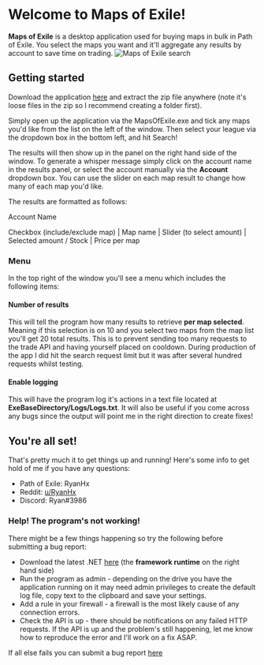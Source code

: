 # Welcome to Maps of Exile!

**Maps of Exile** is a desktop application used for buying maps in bulk in Path of Exile. You select the maps you want and it'll aggregate any results by account to save time on trading.
![Maps of Exile search](https://i.imgur.com/DKwqUfa.png)

## Getting started

Download the application [here](https://github.com/RyanHx/Maps-of-Exile/releases/download/v1.2.3/MapsOfExile.zip) and extract the zip file anywhere (note it's loose files in the zip so I recommend creating a folder first).

Simply open up the application via the MapsOfExile.exe and tick any maps you'd like from the list on the left of the window. Then select your league via the dropdown box in the bottom left, and hit Search!

The results will then show up in the panel on the right hand side of the window. To generate a whisper message simply click on the account name in the results panel, or select the account manually via the **Account** dropdown box. You can use the slider on each map result to change how many of each map you'd like.

The results are formatted as follows:

Account Name

Checkbox (include/exclude map) | Map name | Slider (to select amount) | Selected amount / Stock | Price per map

### Menu
In the top right of the window you'll see a menu which includes the following items:

#### Number of results
This will tell the program how many results to retrieve **per map selected**. Meaning if this selection is on 10 and you select two maps from the map list you'll get 20 total results. This is to prevent sending too many requests to the trade API and having yourself placed on cooldown. During production of the app I did hit the search request limit but it was after several hundred requests whilst testing.
#### Enable logging
This will have the program log it's actions in a text file located at **ExeBaseDirectory/Logs/Logs.txt**. It will also be useful if you come across any bugs since the output will point me in the right direction to create fixes!

## You're all set!
That's pretty much it to get things up and running! Here's some info to get hold of me if you have any questions:
* Path of Exile: RyanHx
* Reddit: [u/RyanHx](https://www.reddit.com/message/compose?to=RyanHx)
* Discord: Ryan#3986

### Help! The program's not working!
There might be a few things happening so try the following before submitting a bug report:
* Download the latest .NET [here](https://dotnet.microsoft.com/download) (the **framework runtime** on the right hand side)
* Run the program as admin - depending on the drive you have the application running on it may need admin privileges to create the default log file, copy text to the clipboard and save your settings.
* Add a rule in your firewall - a firewall is the most likely cause of any connection errors.
* Check the API is up - there should be notifications on any failed HTTP requests. If the API is up and the problem's still happening, let me know how to reproduce the error and I'll work on a fix ASAP.

If all else fails you can submit a bug report [here](https://github.com/RyanHx/Maps-of-Exile/issues)
